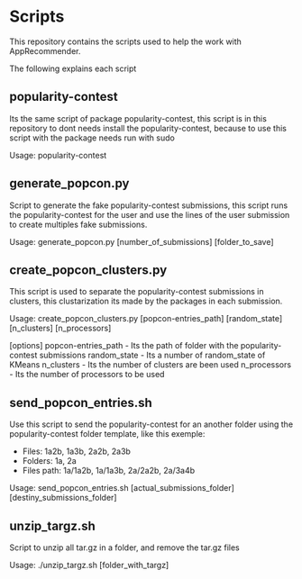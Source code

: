 Scripts
=======

This repository contains the scripts used to help the work with
AppRecommender.

The following explains each script


popularity-contest
------------------

Its the same script of package popularity-contest, this script is in this
repository to dont needs install the popularity-contest, because to use this
script with the package needs run with sudo

Usage: popularity-contest


generate\_popcon.py
-------------------

Script to generate the fake popularity-contest submissions, this script runs
the popularity-contest for the user and use the lines of the user submission
to create multiples fake submissions.

Usage: generate\_popcon.py [number\_of\_submissions] [folder_to_save]


create\_popcon\_clusters.py
---------------------------

This script is used to separate the popularity-contest submissions in
clusters, this clustarization its made by the packages in each submission.

Usage:
create\_popcon\_clusters.py [popcon-entries\_path] [random\_state] [n\_clusters] [n\_processors]

[options]
  popcon-entries\_path - Its the path of folder with the popularity-contest
                         submissions
  random\_state        - Its a number of random\_state of KMeans
  n\_clusters          - Its the number of clusters are been used
  n\_processors        - Its the number of processors to be used


send\_popcon\_entries.sh
------------------------

Use this script to send the popularity-contest for an another folder using
the popularity-contest folder template, like this exemple:

  - Files: 1a2b, 1a3b, 2a2b, 2a3b
  - Folders: 1a, 2a
  - Files path: 1a/1a2b, 1a/1a3b, 2a/2a2b, 2a/3a4b

Usage: send\_popcon\_entries.sh [actual\_submissions\_folder] [destiny_submissions_folder]


unzip\_targz.sh
---------------
Script to unzip all tar.gz in a folder, and remove the tar.gz files

Usage: ./unzip\_targz.sh [folder\_with\_targz]
